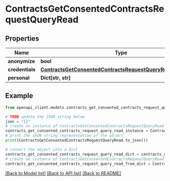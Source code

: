 # ContractsGetConsentedContractsRequestQueryRead


## Properties

Name | Type | Description | Notes
------------ | ------------- | ------------- | -------------
**anonymize** | **bool** |  | [optional] 
**credentials** | [**ContractsGetConsentedContractsRequestQueryReadCredentials**](ContractsGetConsentedContractsRequestQueryReadCredentials.md) |  | [optional] 
**personal** | **Dict[str, str]** |  | [optional] 

## Example

```python
from openapi_client.models.contracts_get_consented_contracts_request_query_read import ContractsGetConsentedContractsRequestQueryRead

# TODO update the JSON string below
json = "{}"
# create an instance of ContractsGetConsentedContractsRequestQueryRead from a JSON string
contracts_get_consented_contracts_request_query_read_instance = ContractsGetConsentedContractsRequestQueryRead.from_json(json)
# print the JSON string representation of the object
print(ContractsGetConsentedContractsRequestQueryRead.to_json())

# convert the object into a dict
contracts_get_consented_contracts_request_query_read_dict = contracts_get_consented_contracts_request_query_read_instance.to_dict()
# create an instance of ContractsGetConsentedContractsRequestQueryRead from a dict
contracts_get_consented_contracts_request_query_read_from_dict = ContractsGetConsentedContractsRequestQueryRead.from_dict(contracts_get_consented_contracts_request_query_read_dict)
```
[[Back to Model list]](../README.md#documentation-for-models) [[Back to API list]](../README.md#documentation-for-api-endpoints) [[Back to README]](../README.md)


